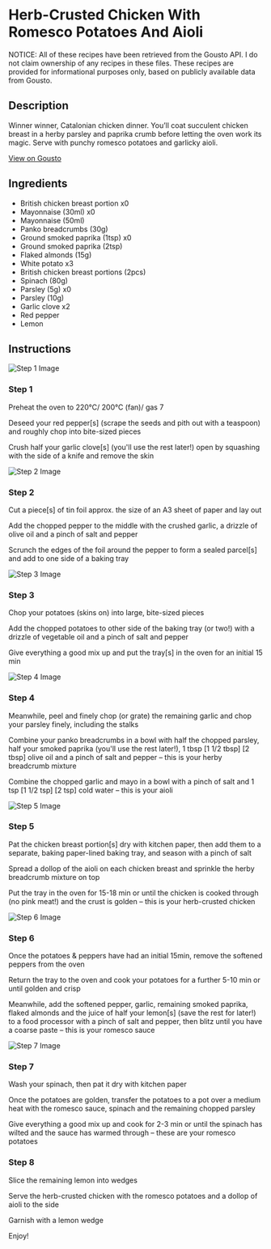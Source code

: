 # Herb-Crusted Chicken With Romesco Potatoes And Aioli

NOTICE: All of these recipes have been retrieved from the Gousto API. I do not claim ownership of any recipes in these files. These recipes are provided for informational purposes only, based on publicly available data from Gousto.

## Description

Winner winner, Catalonian chicken dinner. You’ll coat succulent chicken breast in a herby parsley and paprika crumb before letting the oven work its magic. Serve with punchy romesco potatoes and garlicky aioli. 

[View on Gousto](https://www.gousto.co.uk/recipes/cookbook/herb-crusted-chicken-with-romesco-potatoes-and-aioli)

## Ingredients

- British chicken breast portion x0
- Mayonnaise (30ml) x0
- Mayonnaise (50ml)
- Panko breadcrumbs (30g)
- Ground smoked paprika (1tsp) x0
- Ground smoked paprika (2tsp)
- Flaked almonds (15g)
- White potato x3
- British chicken breast portions (2pcs)
- Spinach (80g)
- Parsley (5g) x0
- Parsley (10g)
- Garlic clove x2
- Red pepper
- Lemon

## Instructions

![Step 1 Image](https://production-media.gousto.co.uk/cms/recipe-step-image/Step-1-1721201907730-x200.jpg)

### Step 1

Preheat the oven to 220°C/ 200°C (fan)/ gas 7

Deseed your red pepper[s] (scrape the seeds and pith out with a teaspoon) and roughly chop into bite-sized pieces

Crush half your garlic clove[s] (you'll use the rest later!) open by squashing with the side of a knife and remove the skin

![Step 2 Image](https://production-media.gousto.co.uk/cms/recipe-step-image/Step-2-1721201921037-x200.jpg)

### Step 2

Cut a piece[s] of tin foil approx. the size of an A3 sheet of paper and lay out

Add the chopped pepper to the middle with the crushed garlic, a drizzle of olive oil and a pinch of salt and pepper

Scrunch the edges of the foil around the pepper to form a sealed parcel[s] and add to one side of a baking tray

![Step 3 Image](https://production-media.gousto.co.uk/cms/recipe-step-image/Step-3-1721201934624-x200.jpg)

### Step 3

Chop your potatoes (skins on) into large, bite-sized pieces

Add the chopped potatoes to other side of the baking tray (or two!) with a drizzle of vegetable oil and a pinch of salt and pepper

Give everything a good mix up and put the tray[s] in the oven for an initial 15 min

![Step 4 Image](https://production-media.gousto.co.uk/cms/recipe-step-image/Step-4-1721201941122-x200.jpg)

### Step 4

Meanwhile, peel and finely chop (or grate) the remaining garlic and chop your parsley finely, including the stalks

Combine your panko breadcrumbs in a bowl with half the chopped parsley, half your smoked paprika (you'll use the rest later!), 1 tbsp <span class="text-purple">[1 1/2 tbsp]</span> <span class="text-danger">[2 tbsp] </span>olive oil and a pinch of salt and pepper – this is your herby breadcrumb mixture

Combine the chopped garlic and mayo in a bowl with a pinch of salt and 1 tsp <span class="text-purple">[1 1/2 tsp]</span><span class="text-danger"> [2 tsp]</span> cold water – this is your aioli

![Step 5 Image](https://production-media.gousto.co.uk/cms/recipe-step-image/Step-5-1721201948502-x200.jpg)

### Step 5

Pat the chicken breast portion[s] dry with kitchen paper, then add them to a separate, baking paper-lined baking tray, and season with a pinch of salt

Spread a dollop of the aioli on each chicken breast and sprinkle the herby breadcrumb mixture on top

Put the tray in the oven for 15-18 min or until the chicken is cooked through (no pink meat!) and the crust is golden – this is your herb-crusted chicken

![Step 6 Image](https://production-media.gousto.co.uk/cms/recipe-step-image/Step-6-1721201994701-x200.jpg)

### Step 6

Once the potatoes & peppers have had an initial 15min, remove the softened peppers from the oven

Return the tray to the oven and cook your potatoes for a further 5-10 min or until golden and crisp

Meanwhile, add the softened pepper, garlic, remaining smoked paprika, flaked almonds and the juice of half your lemon[s] (save the rest for later!) to a food processor with a pinch of salt and pepper, then blitz until you have a coarse paste – this is your romesco sauce

![Step 7 Image](https://production-media.gousto.co.uk/cms/recipe-step-image/Step-7-1721202001138-x200.jpg)

### Step 7

Wash your spinach, then pat it dry with kitchen paper

Once the potatoes are golden, transfer the potatoes to a pot over a medium heat with the romesco sauce, spinach and the remaining chopped parsley

Give everything a good mix up and cook for 2-3 min or until the spinach has wilted and the sauce has warmed through – these are your romesco potatoes

### Step 8

Slice the remaining lemon into wedges

Serve the herb-crusted chicken with the romesco potatoes and a dollop of aioli to the side

Garnish with a lemon wedge

Enjoy!


